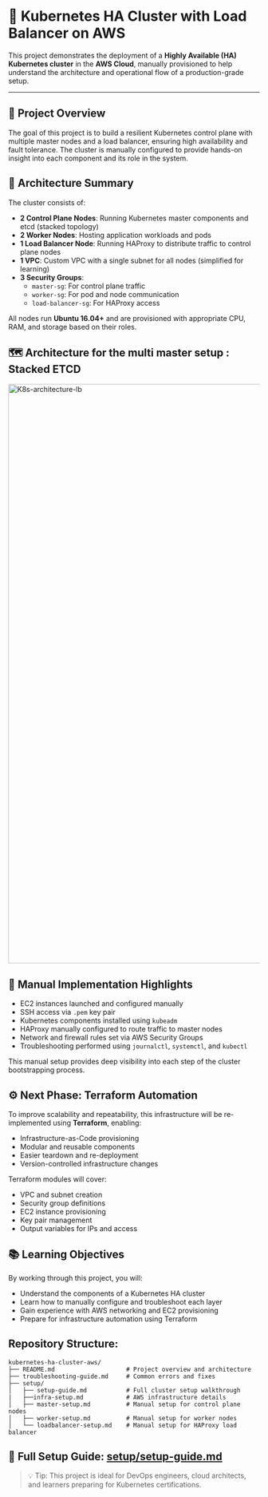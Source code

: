 # 🚀 Kubernetes HA Cluster with Load Balancer on AWS

This project demonstrates the deployment of a **Highly Available (HA) Kubernetes cluster** in the **AWS Cloud**, manually provisioned to help understand the architecture and operational flow of a production-grade setup.

---

## 📌 Project Overview

The goal of this project is to build a resilient Kubernetes control plane with multiple master nodes and a load balancer, ensuring high availability and fault tolerance. The cluster is manually configured to provide hands-on insight into each component and its role in the system.


## 🧱 Architecture Summary

The cluster consists of:

- **2 Control Plane Nodes**: Running Kubernetes master components and etcd (stacked topology)
- **2 Worker Nodes**: Hosting application workloads and pods
- **1 Load Balancer Node**: Running HAProxy to distribute traffic to control plane nodes
- **1 VPC**: Custom VPC with a single subnet for all nodes (simplified for learning)
- **3 Security Groups**:
  - `master-sg`: For control plane traffic
  - `worker-sg`: For pod and node communication
  - `load-balancer-sg`: For HAProxy access

All nodes run **Ubuntu 16.04+** and are provisioned with appropriate CPU, RAM, and storage based on their roles.

## 🗺️ Architecture for the multi master setup :  Stacked ETCD

<img width="2177" height="1161" alt="K8s-architecture-lb" src="https://github.com/user-attachments/assets/85597433-0135-43a2-89ae-6906e0e2f06d" />


## 🔧 Manual Implementation Highlights

- EC2 instances launched and configured manually
- SSH access via `.pem` key pair
- Kubernetes components installed using `kubeadm`
- HAProxy manually configured to route traffic to master nodes
- Network and firewall rules set via AWS Security Groups
- Troubleshooting performed using `journalctl`, `systemctl`, and `kubectl`

This manual setup provides deep visibility into each step of the cluster bootstrapping process.

## ⚙️ Next Phase: Terraform Automation

To improve scalability and repeatability, this infrastructure will be re-implemented using **Terraform**, enabling:

- Infrastructure-as-Code provisioning
- Modular and reusable components
- Easier teardown and re-deployment
- Version-controlled infrastructure changes

Terraform modules will cover:
- VPC and subnet creation
- Security group definitions
- EC2 instance provisioning
- Key pair management
- Output variables for IPs and access



## 📚 Learning Objectives

By working through this project, you will:

- Understand the components of a Kubernetes HA cluster
- Learn how to manually configure and troubleshoot each layer
- Gain experience with AWS networking and EC2 provisioning
- Prepare for infrastructure automation using Terraform

## Repository Structure: 

```
kubernetes-ha-cluster-aws/
├── README.md                    # Project overview and architecture
├── troubleshooting-guide.md     # Common errors and fixes
├── setup/
│   ├── setup-guide.md           # Full cluster setup walkthrough 
|   ├──infra-setup.md            # AWS infrastructure details
│   ├── master-setup.md          # Manual setup for control plane nodes
│   ├── worker-setup.md          # Manual setup for worker nodes
│   └── loadbalancer-setup.md    # Manual setup for HAProxy load balancer
```

## 📘 Full Setup Guide: [setup/setup-guide.md](setup/setup-guide.md)

> 💡 Tip: This project is ideal for DevOps engineers, cloud architects, and learners preparing for Kubernetes certifications.

